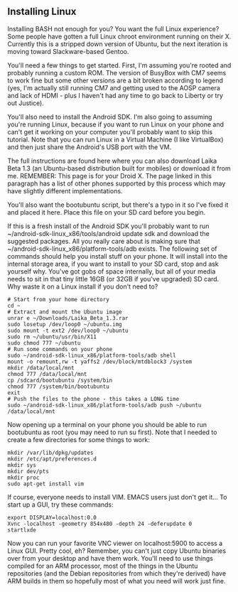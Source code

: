 ## Installing Linux

Installing BASH not enough for you? You want the full Linux experience? Some people have gotten a full Linux chroot environment running on their X. Currently this is a stripped down version of Ubuntu, but the next iteration is moving toward Slackware-based Gentoo.


You'll need a few things to get started. First, I'm assuming you're rooted and probably running a custom ROM. The version of BusyBox with CM7 seems to work fine but some other versions are a bit broken according to legend (yes, I'm actually still running CM7 and getting used to the AOSP camera and lack of HDMI - plus I haven't had any time to go back to Liberty or try out Justice).


You'll also need to install the Android SDK. I'm also going to assuming you're running Linux, because if you want to run Linux on your phone and can't get it working on your computer you'll probably want to skip this tutorial. Note that you can run Linux in a Virtual Machine (I like VirtualBox) and then just share the Android's USB port with the VM.


The full instructions are found here where you can also download Laika Beta 1.3 (an Ubuntu-based distribution built for mobiles) or download it from me. REMEMBER: This page is for your Droid X. The page linked in this paragraph has a list of other phones supported by this process which may have slightly different implementations.


You'll also want the bootubuntu script, but there's a typo in it so I've fixed it and placed it here. Place this file on your SD card before you begin.


If this is a fresh install of the Android SDK you'll probably want to run ~/android-sdk-linux_x86/tools/android update sdk and download the suggested packages. All you really care about is making sure that ~/android-sdk-linux_x86/platform-tools/adb exists. The following set of commands should help you install stuff on your phone. It will install into the internal storage area, if you want to install to your SD card, stop and ask yourself why. You've got gobs of space internally, but all of your media needs to sit in that tiny little 16GB (or 32GB if you've upgraded) SD card. Why waste it on a Linux install if you don't need to?


	# Start from your home directory
	cd ~
	# Extract and mount the Ubuntu image
	unrar e ~/Downloads/Laika_Beta_1.3.rar
	sudo losetup /dev/loop0 ~/ubuntu.img
	sudo mount -t ext2 /dev/loop0 ~/ubuntu
	sudo rm ~/ubuntu/usr/bin/X11
	sudo chmod 777 ~/ubuntu
	# Run some commands on your phone
	sudo ~/android-sdk-linux_x86/platform-tools/adb shell
	mount -o remount,rw -t yaffs2 /dev/block/mtdblock3 /system
	mkdir /data/local/mnt
	chmod 777 /data/local/mnt
	cp /sdcard/bootubuntu /system/bin
	chmod 777 /system/bin/bootubuntu
	exit
	# Push the files to the phone - this takes a LONG time
	sudo ~/android-sdk-linux_x86/platform-tools/adb push ~/ubuntu /data/local/mnt

Now opening up a terminal on your phone you should be able to run bootubuntu as root (you may need to run su first). Note that I needed to create a few directories for some things to work:


	mkdir /var/lib/dpkg/updates
	mkdir /etc/apt/preferences.d
	mkdir sys
	mkdir dev/pts
	mkdir proc
	sudo apt-get install vim

If course, everyone needs to install VIM. EMACS users just don't get it... To start up a GUI, try these commands:


	export DISPLAY=localhost:0.0
	Xvnc -localhost -geometry 854x480 -depth 24 -deferupdate 0
	startlxde

Now you can run your favorite VNC viewer on localhost:5900 to access a Linux GUI. Pretty cool, eh? Remember, you can't just copy Ubuntu binaries over from your desktop and have them work. You'll need to use things compiled for an ARM processor, most of the things in the Ubuntu repositories (and the Debian repositories from which they're derived) have ARM builds in them so hopefully most of what you need will work just fine.
